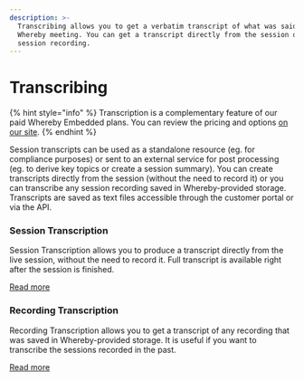 ```yaml
---
description: >-
  Transcribing allows you to get a verbatim transcript of what was said in the
  Whereby meeting. You can get a transcript directly from the session or from a
  session recording.
---
```


# Transcribing

{% hint style="info" %}
Transcription is a complementary feature of our paid Whereby Embedded plans. You can review the pricing and options [on our site](https://whereby.com/information/embedded/pricing/).
{% endhint %}

Session transcripts can be used as a standalone resource (eg. for compliance purposes) or sent to an external service for post processing (eg. to derive key topics or create a session summary). You can create transcripts directly from the session (without the need to record it) or you can transcribe any session recording saved in Whereby-provided storage. Transcripts are saved as text files accessible through the customer portal or via the API.&#x20;

### Session Transcription

Session Transcription allows you to produce a transcript directly from the live session, without the need to record it. Full transcript is available right after the session is finished.&#x20;

[Read more](session-transcription.md)

### Recording Transcription

Recording Transcription allows you to get a transcript of any recording that was saved in Whereby-provided storage. It is useful if you want to transcribe the sessions recorded in the past.

[Read more](transcribing-sessions.md)

